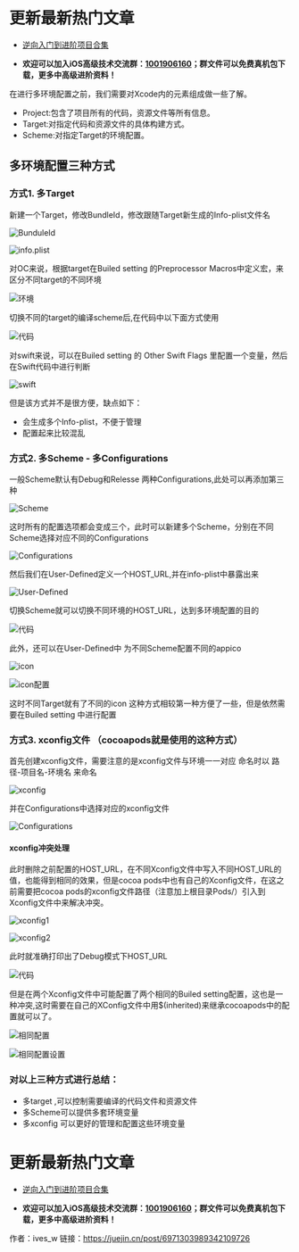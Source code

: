 # 更新最新热门文章

*   [逆向入门到进阶项目合集](https://github.com/uzi-yyds-code/IOS-reverse-security)



* **欢迎可以加入iOS高级技术交流群：[1001906160](https://jq.qq.com/?_wv=1027&k=KjioxJty)；群文件可以免费真机包下载，更多中高级进阶资料！**

在进行多环境配置之前，我们需要对Xcode内的元素组成做一些了解。

*   Project:包含了项目所有的代码，资源文件等所有信息。
*   Target:对指定代码和资源文件的具体构建方式。
*   Scheme:对指定Target的环境配置。

## 多环境配置三种方式

### 方式1\. 多Target

新建一个Target，修改BundleId，修改跟随Target新生成的Info-plist文件名

![BunduleId](https://upload-images.jianshu.io/upload_images/19704571-d5f47352d9d8563f.image?imageMogr2/auto-orient/strip%7CimageView2/2/w/1240)

![info.plist](https://upload-images.jianshu.io/upload_images/19704571-2d6869456e454fb5.image?imageMogr2/auto-orient/strip%7CimageView2/2/w/1240)

对OC来说，根据target在Builed setting 的Preprocessor Macros中定义宏，来区分不同target的不同环境

![环境](https://upload-images.jianshu.io/upload_images/19704571-cbf808530a1adf81.image?imageMogr2/auto-orient/strip%7CimageView2/2/w/1240)

切换不同的target的编译scheme后,在代码中以下面方式使用

![代码](https://upload-images.jianshu.io/upload_images/19704571-2ce284441c4fe8fb.image?imageMogr2/auto-orient/strip%7CimageView2/2/w/1240)

对swift来说，可以在Builed setting 的 Other Swift Flags 里配置一个变量，然后在Swift代码中进行判断

![swift](https://upload-images.jianshu.io/upload_images/19704571-65a71d107d1de1b8.image?imageMogr2/auto-orient/strip%7CimageView2/2/w/1240)

但是该方式并不是很方便，缺点如下：

*   会生成多个Info-plist，不便于管理
*   配置起来比较混乱

### 方式2\. 多Scheme - 多Configurations

一般Scheme默认有Debug和Relesse 两种Configurations,此处可以再添加第三种

![Scheme](https://upload-images.jianshu.io/upload_images/19704571-5b0e2088ed9b51e7.image?imageMogr2/auto-orient/strip%7CimageView2/2/w/1240)

这时所有的配置选项都会变成三个，此时可以新建多个Scheme，分别在不同Scheme选择对应不同的Configurations

![Configurations](https://upload-images.jianshu.io/upload_images/19704571-894ffaab52782ae8.image?imageMogr2/auto-orient/strip%7CimageView2/2/w/1240)

然后我们在User-Defined定义一个HOST_URL,并在info-plist中暴露出来

![User-Defined](https://upload-images.jianshu.io/upload_images/19704571-ba90be1b7c6cc982.image?imageMogr2/auto-orient/strip%7CimageView2/2/w/1240)

切换Scheme就可以切换不同环境的HOST_URL，达到多环境配置的目的

![代码](https://upload-images.jianshu.io/upload_images/19704571-c0d1de5d41ed5607.image?imageMogr2/auto-orient/strip%7CimageView2/2/w/1240)

此外，还可以在User-Defined中 为不同Scheme配置不同的appico

![icon](https://upload-images.jianshu.io/upload_images/19704571-ad07c339682f38f2.image?imageMogr2/auto-orient/strip%7CimageView2/2/w/1240)

![icon配置](https://upload-images.jianshu.io/upload_images/19704571-46216df39b907de1.image?imageMogr2/auto-orient/strip%7CimageView2/2/w/1240)

这时不同Target就有了不同的icon
这种方式相较第一种方便了一些，但是依然需要在Builed setting 中进行配置

### 方式3\. xconfig文件 （cocoapods就是使用的这种方式）

首先创建xconfig文件，需要注意的是xconfig文件与环境一一对应
命名时以 路径-项目名-环境名 来命名

![xconfig](https://upload-images.jianshu.io/upload_images/19704571-fec39a88273b97b5.image?imageMogr2/auto-orient/strip%7CimageView2/2/w/1240)

并在Configurations中选择对应的xconfig文件

![Configurations](https://upload-images.jianshu.io/upload_images/19704571-51502bff7f8a5212.image?imageMogr2/auto-orient/strip%7CimageView2/2/w/1240)

#### xconfig冲突处理

此时删除之前配置的HOST_URL，在不同Xconfig文件中写入不同HOST_URL的值，也能得到相同的效果，但是cocoa pods中也有自己的Xconfig文件，在这之前需要把cocoa pods的xconfig文件路径（注意加上根目录Pods/）引入到Xconfig文件中来解决冲突。

![xconfig1](https://upload-images.jianshu.io/upload_images/19704571-5eaf606613703d12.image?imageMogr2/auto-orient/strip%7CimageView2/2/w/1240)

![xconfig2](https://upload-images.jianshu.io/upload_images/19704571-844f7e366746862d.image?imageMogr2/auto-orient/strip%7CimageView2/2/w/1240)

此时就准确打印出了Debug模式下HOST_URL

![代码](https://upload-images.jianshu.io/upload_images/19704571-9a3dd00a65c04441.image?imageMogr2/auto-orient/strip%7CimageView2/2/w/1240)

但是在两个Xconfig文件中可能配置了两个相同的Builed setting配置，这也是一种冲突,这时需要在自己的XConfig文件中用$(inherited)来继承cocoapods中的配置就可以了。

![相同配置](https://upload-images.jianshu.io/upload_images/19704571-ffe139f0d967e71a.image?imageMogr2/auto-orient/strip%7CimageView2/2/w/1240)

![相同配置设置](https://upload-images.jianshu.io/upload_images/19704571-8edfc3f0d5e36960.image?imageMogr2/auto-orient/strip%7CimageView2/2/w/1240)

### 对以上三种方式进行总结：

*   多target ,可以控制需要编译的代码文件和资源文件
*   多Scheme可以提供多套环境变量
*   多xconfig 可以更好的管理和配置这些环境变量

# 更新最新热门文章

*   [逆向入门到进阶项目合集](https://github.com/uzi-yyds-code/IOS-reverse-security)



* **欢迎可以加入iOS高级技术交流群：[1001906160](https://jq.qq.com/?_wv=1027&k=KjioxJty)；群文件可以免费真机包下载，更多中高级进阶资料！**

作者：ives_w
链接：https://juejin.cn/post/6971303989342109726

